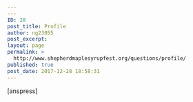 ```yaml
---
---
ID: 28
post_title: Profile
author: ng23055
post_excerpt:
layout: page
permalink: >
  http://www.shepherdmaplesyrupfest.org/questions/profile/
published: true
post_date: 2017-12-28 18:58:31
---
```

[anspress]
